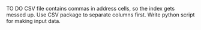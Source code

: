 TO DO
CSV file contains commas in address cells, so the index gets messed up. Use CSV package to separate columns first.
Write python script for making input data.
